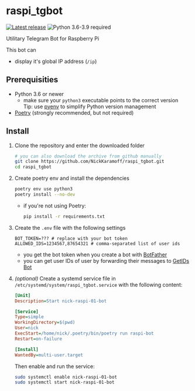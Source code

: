 # raspi_tgbot

[![Latest release](https://badgen.net/github/release/NickKaramoff/raspi_tgbot/stable)][latest-release]
![Python 3.6-3.9 required](https://badgen.net/badge/python/3.6%20|%203.7%20|%203.8%20|%203.9/3776AB)

Utilitary Telegram Bot for Raspberry Pi

This bot can

- display it's global IP address (`/ip`)

## Prerequisities

- Python 3.6 or newer
  - make sure your `python3` executable points to the correct version  
    Tip: use [pyenv][pyenv] to simplify Python version management
- [Poetry][poetry] (strongly recommended, but not required)

## Install

1. Clone the repository and enter the downloaded folder

   ```sh
   # you can also download the archive from github manually
   git clone https://github.com/NickKaramoff/raspi_tgbot.git
   cd raspi_tgbot
   ```

2. Create poetry env and install the dependencies

   ```sh
   poetry env use python3
   poetry install --no-dev
   ```

   - if you're not using Poetry:

     ```sh
     pip install -r requirements.txt
     ```
     
3. Create the `.env` file with the following settings

   ```dotenv
   BOT_TOKEN=??? # replace with your bot token
   ALLOWED_IDS=1234567,87654321 # comma-separated list of user ids
   ```

   - you get the bot token when you create a bot with [BotFather][botfather]
   - you can get user IDs of user by forwarding their messages to [GetIDs Bot][getidsbot]

3. _(optional)_ Create a systemd service file in
   `/etc/systemd/system/raspi_tgbot.service` with the following content:

   ```ini
   [Unit]
   Description=Start nick-raspi-01-bot

   [Service]
   Type=simple
   WorkingDirectory=$(pwd)
   User=nick
   ExecStart=/home/nick/.poetry/bin/poetry run raspi-bot
   Restart=on-failure

   [Install]
   WantedBy=multi-user.target
   ```

   Then enable and run the service:

   ```sh
   sudo systemctl enable nick-raspi-01-bot
   sudo systemctl start nick-raspi-01-bot
   ```

[botfather]: https://t.me/BotFather
[getidsbot]: https://t.me/getidsbot
[latest-release]: https://github.com/NickKaramoff/raspi_tgbot/releases/latest
[poetry]: https://python-poetry.org/
[pyenv]: https://github.com/pyenv/pyenv
